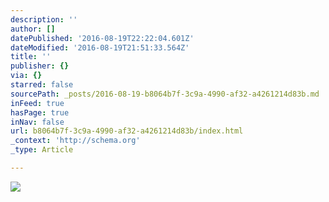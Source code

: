 ```yaml
---
description: ''
author: []
datePublished: '2016-08-19T22:22:04.601Z'
dateModified: '2016-08-19T21:51:33.564Z'
title: ''
publisher: {}
via: {}
starred: false
sourcePath: _posts/2016-08-19-b8064b7f-3c9a-4990-af32-a4261214d83b.md
inFeed: true
hasPage: true
inNav: false
url: b8064b7f-3c9a-4990-af32-a4261214d83b/index.html
_context: 'http://schema.org'
_type: Article

---
```

![](https://the-grid-user-content.s3-us-west-2.amazonaws.com/55bc9202-e35c-4969-911e-59b70c526abe.jpg)